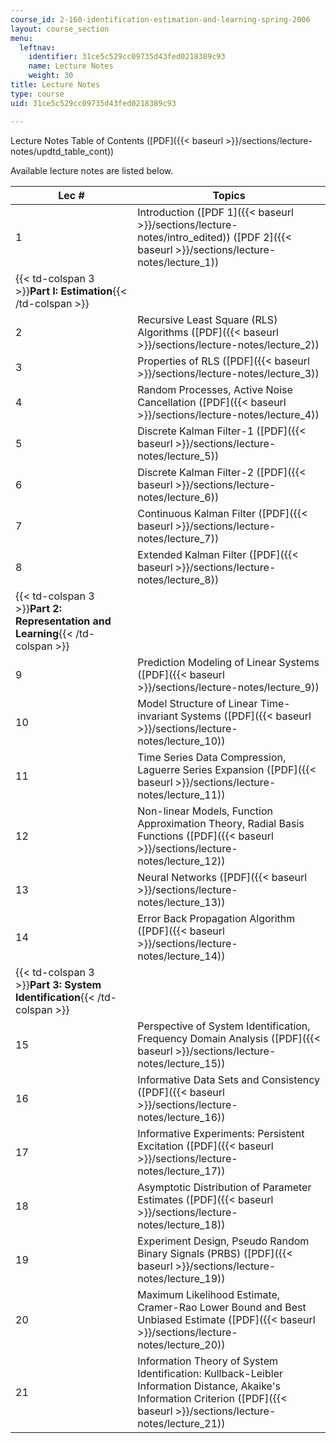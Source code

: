 ```yaml
---
course_id: 2-160-identification-estimation-and-learning-spring-2006
layout: course_section
menu:
  leftnav:
    identifier: 31ce5c529cc09735d43fed0218389c93
    name: Lecture Notes
    weight: 30
title: Lecture Notes
type: course
uid: 31ce5c529cc09735d43fed0218389c93

---
```


Lecture Notes Table of Contents ([PDF]({{< baseurl >}}/sections/lecture-notes/updtd_table_cont))

Available lecture notes are listed below.

| Lec # | Topics |
| --- | --- |
| 1 | Introduction ([PDF 1]({{< baseurl >}}/sections/lecture-notes/intro_edited)) ([PDF 2]({{< baseurl >}}/sections/lecture-notes/lecture_1)) |
| {{< td-colspan 3 >}}**Part I: Estimation**{{< /td-colspan >}} |||
| 2 | Recursive Least Square (RLS) Algorithms ([PDF]({{< baseurl >}}/sections/lecture-notes/lecture_2)) |
| 3 | Properties of RLS ([PDF]({{< baseurl >}}/sections/lecture-notes/lecture_3)) |
| 4 | Random Processes, Active Noise Cancellation ([PDF]({{< baseurl >}}/sections/lecture-notes/lecture_4)) |
| 5 | Discrete Kalman Filter-1 ([PDF]({{< baseurl >}}/sections/lecture-notes/lecture_5)) |
| 6 | Discrete Kalman Filter-2 ([PDF]({{< baseurl >}}/sections/lecture-notes/lecture_6)) |
| 7 | Continuous Kalman Filter ([PDF]({{< baseurl >}}/sections/lecture-notes/lecture_7)) |
| 8 | Extended Kalman Filter ([PDF]({{< baseurl >}}/sections/lecture-notes/lecture_8)) |
| {{< td-colspan 3 >}}**Part 2: Representation and Learning**{{< /td-colspan >}} |||
| 9 | Prediction Modeling of Linear Systems ([PDF]({{< baseurl >}}/sections/lecture-notes/lecture_9)) |
| 10 | Model Structure of Linear Time-invariant Systems ([PDF]({{< baseurl >}}/sections/lecture-notes/lecture_10)) |
| 11 | Time Series Data Compression, Laguerre Series Expansion ([PDF]({{< baseurl >}}/sections/lecture-notes/lecture_11)) |
| 12 | Non-linear Models, Function Approximation Theory, Radial Basis Functions ([PDF]({{< baseurl >}}/sections/lecture-notes/lecture_12)) |
| 13 | Neural Networks ([PDF]({{< baseurl >}}/sections/lecture-notes/lecture_13)) |
| 14 | Error Back Propagation Algorithm ([PDF]({{< baseurl >}}/sections/lecture-notes/lecture_14)) |
| {{< td-colspan 3 >}}**Part 3: System Identification**{{< /td-colspan >}} |||
| 15 | Perspective of System Identification, Frequency Domain Analysis ([PDF]({{< baseurl >}}/sections/lecture-notes/lecture_15)) |
| 16 | Informative Data Sets and Consistency ([PDF]({{< baseurl >}}/sections/lecture-notes/lecture_16)) |
| 17 | Informative Experiments: Persistent Excitation ([PDF]({{< baseurl >}}/sections/lecture-notes/lecture_17)) |
| 18 | Asymptotic Distribution of Parameter Estimates ([PDF]({{< baseurl >}}/sections/lecture-notes/lecture_18)) |
| 19 | Experiment Design, Pseudo Random Binary Signals (PRBS) ([PDF]({{< baseurl >}}/sections/lecture-notes/lecture_19)) |
| 20 | Maximum Likelihood Estimate, Cramer-Rao Lower Bound and Best Unbiased Estimate ([PDF]({{< baseurl >}}/sections/lecture-notes/lecture_20)) |
| 21 | Information Theory of System Identification: Kullback-Leibler Information Distance, Akaike's Information Criterion ([PDF]({{< baseurl >}}/sections/lecture-notes/lecture_21))